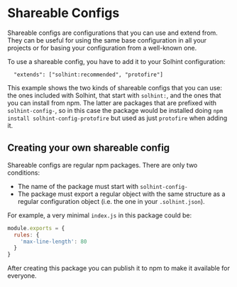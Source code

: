 # Shareable Configs

Shareable configs are configurations that you can use and extend from. They can be useful for using the same base configuration in all your projects or for basing your configuration from a well-known one.

To use a shareable config, you have to add it to your Solhint configuration:

```
  "extends": ["solhint:recommended", "protofire"]
```

This example shows the two kinds of shareable configs that you can use: the ones included with Solhint, that start with `solhint:`, and the ones that you can install from npm. The latter are packages that are prefixed with `solhint-config-`, so in this case the package would be installed doing `npm install solhint-config-protofire` but used as just `protofire` when adding it.

## Creating your own shareable config

Shareable configs are regular npm packages. There are only two conditions:

- The name of the package must start with `solhint-config-`
- The package must export a regular object with the same structure as a regular configuration object (i.e. the one in your `.solhint.json`).

For example, a very minimal `index.js` in this package could be:

```javascript
module.exports = {
  rules: {
    'max-line-length': 80
  }
}
```

After creating this package you can publish it to npm to make it available for everyone.

